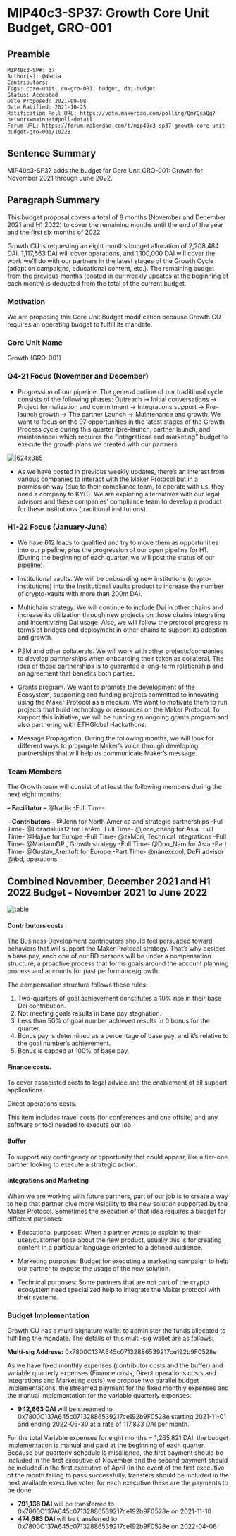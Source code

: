 # MIP40c3-SP37: Growth Core Unit Budget, GRO-001

## Preamble

```
MIP40c3-SP#: 37
Author(s): @Nadia
Contributors:
Tags: core-unit, cu-gro-001, budget, dai-budget
Status: Accepted
Date Proposed: 2021-09-08
Date Ratified: 2021-10-25
Ratification Poll URL: https://vote.makerdao.com/polling/QmYQsaQq?network=mainnet#poll-detail
Forum URL: https://forum.makerdao.com/t/mip40c3-sp37-growth-core-unit-budget-gro-001/10228
```

## Sentence Summary

MIP40c3-SP37 adds the budget for Core Unit GRO-001: Growth for November 2021 through June 2022.

## Paragraph Summary

This budget proposal covers a total of 8 months (November and December 2021 and H1 2022) to cover the remaining months until the end of the year and the first six months of 2022.

Growth CU is requesting an eight months budget allocation of 2,208,484 DAI. 1,117,663 DAI will cover operations, and 1,100,000 DAI will cover the work we’ll do with our partners in the latest stages of the Growth Cycle (adoption campaigns, educational content, etc.). The remaining budget from the previous months (posted in our weekly updates at the beginning of each month) is deducted from the total of the current budget.

### Motivation

We are proposing this Core Unit Budget modification because Growth CU requires an operating budget to fulfill its mandate.

### Core Unit Name

Growth (GRO-001)

### Q4-21 Focus (November and December)

* Progression of our pipeline. The general outline of our traditional cycle consists of the following phases: Outreach → Initial conversations → Project formalization and commitment → Integrations support → Pre-launch growth → The partner Launch → Maintenance and growth. We want to focus on the 97 opportunities in the latest stages of the Growth Process cycle during this quarter (pre-launch, partner launch, and maintenance) which requires the “integrations and marketing” budget to execute the growth plans we created with our partners.

![|624x385](upload://9He7wgzdcVVUfKzOvyszcquCNF9.png "Chart")

* As we have posted in previous weekly updates, there’s an interest from various companies to interact with the Maker Protocol but in a permission way (due to their compliance team, to operate with us, they need a company to KYC). We are exploring alternatives with our legal advisors and these companies’ compliance team to develop a product for these institutions (traditional institutions).

### H1-22 Focus (January-June)

* We have 612 leads to qualified and try to move them as opportunities into our pipeline, plus the progression of our open pipeline for H1. (During the beginning of each quarter, we will post the status of our pipeline).

* Institutional vaults. We will be onboarding new institutions (crypto-institutions) into the Institutional Vaults product to increase the number of crypto-vaults with more than 200m DAI.
* Multichain strategy. We will continue to include Dai in other chains and increase its utilization through new projects on those chains integrating and incentivizing Dai usage. Also, we will follow the protocol progress in terms of bridges and deployment in other chains to support its adoption and growth.
* PSM and other collaterals. We will work with other projects/companies to develop partnerships when onboarding their token as collateral. The idea of these partnerships is to guarantee a long-term relationship and an agreement that benefits both parties.
* Grants program. We want to promote the development of the Ecosystem, supporting and funding projects committed to innovating using the Maker Protocol as a medium. We want to motivate them to run projects that build technology or resources on the Maker Protocol. To support this initiative, we will be running an ongoing grants program and also partnering with ETHGlobal Hackathons.
* Message Propagation. During the following months, we will look for different ways to propagate Maker’s voice through developing partnerships that will help us communicate Maker’s message.

### Team Members

The Growth team will consist of at least the following members during the next eight months:

**– Facilitator –**
@Nadia  -Full Time-

**– Contributors –**
@Jenn for North America and strategic partnerships -Full Time-
@Lozadaluis12 for LatAm -Full Time-
@joce_chang for Asia -Full Time-
@Hajive for Europe -Full Time-
@zxMori, Technical Integrations -Full Time-
@MarianoDP , Growth strategy -Full Time-
@Doo_Nam for Asia -Part Time-
@Gustav_Arentoft for Europe -Part Time-
@nanexcool, DeFi advisor
@tbd, operations

## Combined November, December 2021 and H1 2022 Budget - November 2021 to June 2022

![table](https://github.com/makerdao/mips/blob/master/MIP40/MIP40c3-Subproposals/supporting_materials/MIP40c3-SP37/table.png)

#### Contributors costs

The Business Development contributors should feel persuaded toward behaviors that will support the Maker Protocol strategy. That’s why besides a base pay, each one of our BD persons will be under a compensation structure, a proactive process that forms goals around the account planning process and accounts for past performance/growth.

The compensation structure follows these rules:

1. Two-quarters of goal achievement constitutes a 10% rise in their base Dai contribution.
2. Not meeting goals results in base pay stagnation.
3. Less than 50% of goal number achieved results in 0 bonus for the quarter.
4. Bonus pay is determined as a percentage of base pay, and it’s relative to the goal number’s achievement.
5. Bonus is capped at 100% of base pay.

#### Finance costs.

To cover associated costs to legal advice and the enablement of all support applications.

Direct operations costs.

This item includes travel costs (for conferences and one offsite) and any software or tool needed to execute our job.

#### Buffer

To support any contingency or opportunity that could appear, like a tier-one partner looking to execute a strategic action.

#### Integrations and Marketing

When we are working with future partners, part of our job is to create a way to help that partner give more visibility to the new solution supported by the Maker Protocol. Sometimes the execution of that idea requires a budget for different purposes:

* Educational purposes: When a partner wants to explain to their user/customer base about the new product, usually this is for creating content in a particular language oriented to a defined audience.

* Marketing purposes: Budget for executing a marketing campaign to help our partner to expose the usage of the new solution.
* Technical purposes: Some partners that are not part of the crypto ecosystem need specialized help to integrate the Maker protocol with their systems.

### Budget Implementation

Growth CU has a multi-signature wallet to administer the funds allocated to fulfilling the mandate. The details of this multi-sig wallet are as follows:

**Multi-sig Address:** 0x7800C137A645c07132886539217ce192b9F0528e

As we have fixed monthly expenses (contributor costs and the buffer) and variable quarterly expenses (Finance costs, Direct operations costs and Integrations and Marketing costs) we propose two parallel budget implementations, the streamed payment for the fixed monthly expenses and the manual implementation for the variable quarterly expenses:

* **942,663 DAI** will be streamed to 0x7800C137A645c07132886539217ce192b9F0528e starting 2021-11-01 and ending 2022-06-30 at a rate of 117,833 DAI per month.

For the total Variable expenses for eight months = 1,265,821 DAI, the budget implementation is manual and paid at the beginning of each quarter. Because our quarterly schedule is misaligned, the first payment should be included in the first executive of November and the second payment should be included in the first executive of April (In the event of the first executive of the month failing to pass successfully, transfers should be included in the next available executive vote), for each executive these are the payments to be done:

* **791,138 DAI** will be transferred to 0x7800C137A645c07132886539217ce192b9F0528e on 2021-11-10
* **474,683 DAI** will be transferred to 0x7800C137A645c07132886539217ce192b9F0528e on 2022-04-06
